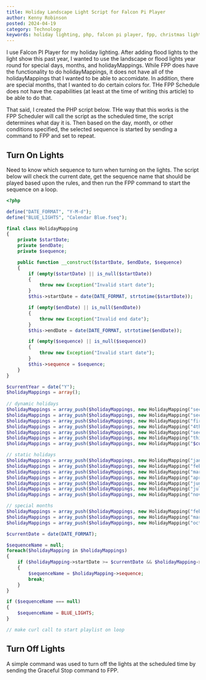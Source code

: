 ```yaml
---
title: Holiday Landscape Light Script for Falcon Pi Player
author: Kenny Robinson
posted: 2024-04-19
category: Technology
keywords: holiday lighting, php, falcon pi player, fpp, christmas lighting, landscape lighting, software development
---
```


I use Falcon PI Player for my holiday lighting. After adding flood lights to the light show 
this past year, I wanted to use the landscape or flood lights year round for special days, months, 
and holidayMappings. While FPP does have the functionality to do holidayMappings, it does not have all of the 
holidayMappings that I wanted to be able to accomidate. In addition, there are special months, that I wanted to 
do certain colors for. THe FPP Schedule does not have the capabilities (at least at the time of writing 
this article) to be able to do that. 

That said, I created the PHP script below. THe way that this works is the FPP Scheduler will call the script 
as the scheduled time, the script determines what day it is. Then based on the day, month, or other conditions 
specified, the selected sequence is started by sending a command to FPP and set to repeat. 

## Turn On Lights

Need to know which sequence to turn when turning on the lights. The script below will check the current date, 
get the sequence name that should be played based upon the rules, and then run the FPP command to start 
the sequence on a loop.

```php
<?php

define("DATE_FORMAT", "Y-M-d");
define("BLUE_LIGHTS", "Calendar Blue.fseq");

final class HolidayMapping
{
    private $startDate;
    private $endDate;
    private $sequence;

    public function __construct($startDate, $endDate, $sequence)
    {
        if (empty($startDate) || is_null($startDate))
        {
            throw new Exception("Invalid start date");
        }
        $this->startDate = date(DATE_FORMAT, strtotime($startDate));

        if (empty($endDate) || is_null($endDate))
        {
            throw new Exception("Invalid end date");
        }
        $this->endDate = date(DATE_FORMAT, strtotime($endDate));

        if (empty($sequence) || is_null($sequence))
        {
            throw new Exception("Invalid start date");
        }
        $this->sequence = $sequence;
    }
}

$currentYear = date("Y");
$holidayMappings = array();
    
// dynamic holidays
$holidayMappings = array_push($holidayMappings, new HolidayMapping("second friday $currentYear-01", "third monday $currentYear-01", "")); // mlk day
$holidayMappings = array_push($holidayMappings, new HolidayMapping("second friday $currentYear-02", "third monday $currentYear-02", "")); // presidents day
$holidayMappings = array_push($holidayMappings, new HolidayMapping("first friday $currentYear-05", "second sunday $currentYear-05", "")); // mothers day
$holidayMappings = array_push($holidayMappings, new HolidayMapping("4th friday $currentYear-05", "last monday $currentYear-05", "")); // memorial day
$holidayMappings = array_push($holidayMappings, new HolidayMapping("second friday $currentYear-06", "third sunday $currentYear-06", "")); // fathers day
$holidayMappings = array_push($holidayMappings, new HolidayMapping("third monday $currentYear-06", "third monday $currentYear-06", "")); // juneteenth
$holidayMappings = array_push($holidayMappings, new HolidayMapping("$currentYear-09-01", "first monday $currentYear-09", "")); // labor day

// static holidays
$holidayMappings = array_push($holidayMappings, new HolidayMapping("january 1", "january 1", ""));
$holidayMappings = array_push($holidayMappings, new HolidayMapping("february 14", "february 14", ""));
$holidayMappings = array_push($holidayMappings, new HolidayMapping("march 17", "march 17", ""));
$holidayMappings = array_push($holidayMappings, new HolidayMapping("april 22", "april 22", ""));
$holidayMappings = array_push($holidayMappings, new HolidayMapping("june 14", "june 14", ""));
$holidayMappings = array_push($holidayMappings, new HolidayMapping("july 1", "july 4", ""));
$holidayMappings = array_push($holidayMappings, new HolidayMapping("november 11", "november 11", ""));

// special months
$holidayMappings = array_push($holidayMappings, new HolidayMapping("february 1", "february 29", ""));
$holidayMappings = array_push($holidayMappings, new HolidayMapping("march 1", "march 31", ""));
$holidayMappings = array_push($holidayMappings, new HolidayMapping("october 1", "october 31", ""));

$currentDate = date(DATE_FORMAT);

$sequenceName = null;
foreach($holidayMapping in $holidayMappings)
{
    if ($holidayMapping->startDate >= $currentDate && $holidayMapping->endDate <= $currentDate)
    {
        $sequenceName = $holidayMapping->sequence;
        break;
    }
}

if ($sequenceName === null)
{
    $sequenceName = BLUE_LIGHTS;
}

// make curl call to start playlist on loop

```


## Turn Off Lights

A simple command was used to turn off the lights at the scheduled time by sending 
the Graceful Stop command to FPP.

```sh

```
